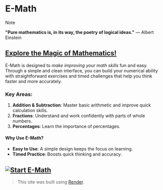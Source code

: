# **E-Math**
>[!NOTE]
> **"Pure mathematics is, in its way, the poetry of logical ideas."** — Albert Einstein

## [Explore the Magic of Mathematics!](https://e-math.onrender.com)
E-Math is designed to *make improving your math skills* fun and easy. Through a simple and clean interface, you can build your numerical ability with straightforward exercises and timed challenges that help you think faster and more accurately.

### Key Areas:
1. **Addition & Subtraction**: Master basic arithmetic and improve quick calculation skills.
2. **Fractions**: Understand and work confidently with parts of whole numbers.
3. **Percentages**: Learn the importance of percentages.

#### Why Use E-Math?
- **Easy to Use**: A simple design keeps the focus on learning.
- **Timed Practice**: Boosts quick thinking and accuracy.

## [![Start E-Math](https://img.shields.io/badge/Start%20E--Math-orange?style=for-the-badge&logo=mathworks&logoColor=white)](https://e-math.onrender.com)

> This site was built using [Render](https://dashboard.render.com/).
